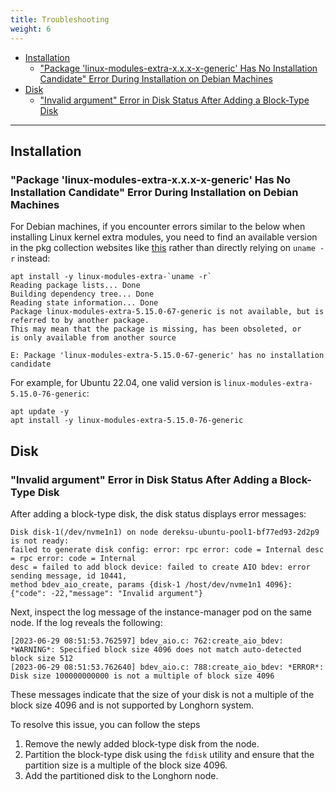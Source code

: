 ```yaml
---
title: Troubleshooting
weight: 6
---
```


- [Installation](#installation)
  - ["Package 'linux-modules-extra-x.x.x-x-generic' Has No Installation Candidate" Error During Installation on Debian Machines](#package-linux-modules-extra-xxx-x-generic-has-no-installation-candidate-error-during-installation-on-debian-machines)
- [Disk](#disk)
  - ["Invalid argument" Error in Disk Status After Adding a Block-Type Disk](#invalid-argument-error-in-disk-status-after-adding-a-block-type-disk)

---

## Installation

### "Package 'linux-modules-extra-x.x.x-x-generic' Has No Installation Candidate" Error During Installation on Debian Machines

For Debian machines, if you encounter errors similar to the below when installing Linux kernel extra modules, you need to find an available version in the pkg collection websites like [this](https://pkgs.org/search/?q=linux-modules-extra) rather than directly relying on `uname -r` instead:
```log
apt install -y linux-modules-extra-`uname -r`
Reading package lists... Done
Building dependency tree... Done
Reading state information... Done
Package linux-modules-extra-5.15.0-67-generic is not available, but is referred to by another package.
This may mean that the package is missing, has been obsoleted, or
is only available from another source

E: Package 'linux-modules-extra-5.15.0-67-generic' has no installation candidate
```

For example, for Ubuntu 22.04, one valid version is `linux-modules-extra-5.15.0-76-generic`:
```shell
apt update -y
apt install -y linux-modules-extra-5.15.0-76-generic
```

## Disk

### "Invalid argument" Error in Disk Status After Adding a Block-Type Disk

After adding a block-type disk, the disk status displays error messages:
```
Disk disk-1(/dev/nvme1n1) on node dereksu-ubuntu-pool1-bf77ed93-2d2p9 is not ready: 
failed to generate disk config: error: rpc error: code = Internal desc = rpc error: code = Internal 
desc = failed to add block device: failed to create AIO bdev: error sending message, id 10441, 
method bdev_aio_create, params {disk-1 /host/dev/nvme1n1 4096}: {"code": -22,"message": "Invalid argument"}
```

Next, inspect the log message of the instance-manager pod on the same node. If the log reveals the following:
```
[2023-06-29 08:51:53.762597] bdev_aio.c: 762:create_aio_bdev: *WARNING*: Specified block size 4096 does not match auto-detected block size 512
[2023-06-29 08:51:53.762640] bdev_aio.c: 788:create_aio_bdev: *ERROR*: Disk size 100000000000 is not a multiple of block size 4096
```
These messages indicate that the size of your disk is not a multiple of the block size 4096 and is not supported by Longhorn system.

To resolve this issue, you can follow the steps
1. Remove the newly added block-type disk from the node.
2. Partition the block-type disk using the `fdisk` utility and ensure that the partition size is a multiple of the block size 4096.
3. Add the partitioned disk to the Longhorn node.

